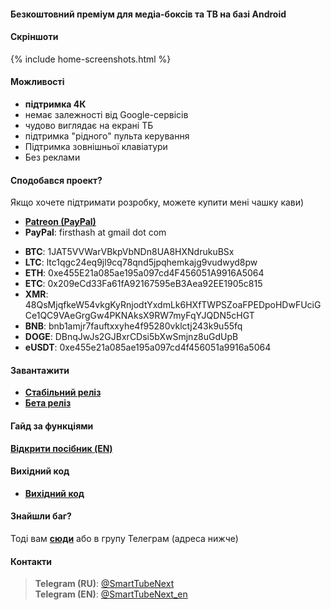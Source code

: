 #### Безкоштовний преміум для медіа-боксів та ТВ на базі Android

<!-- Ця програма нагадує рідну програму [__YouTube for Android TV__](https://play.google.com/store/apps/details?id=com.google.android.youtube.tv), але з деякими змінами ( див. нижче). -->

#### Скріншоти
{% include home-screenshots.html %}

#### Можливості
- __підтримка 4К__
- немає залежності від Google-сервісів
- чудово виглядає на екрані ТБ
- підтримка "рідного" пульта керування
- Підтримка зовнішньої клавіатури
- Без реклами

<a name="donation-section"/>

#### Сподобався проект?
Якщо хочете підтримати розробку, можете купити мені чашку кави)
<!-- - [__PayPal__]({{site.donation_paypal2}}) -->
- [__Patreon (PayPal)__]({{site.donation_patreon}})
- __PayPal__: firsthash at gmail dot com
<!-- - [__PayPal__](https://bit.ly/3wb2FxE) -->
<!-- - [__QIWI (RU, Visa)__]({{site.donation_qiwi}}) -->
<!-- - [__DonatePay (RU, PayPal, Visa)__]({{site.donation_donatepay}}) -->
<!-- - [__Donation Alerts (RU, PayPal)__]({{site.donation_paypal}}) -->
<!-- - [__ПриватБанк (UA)__]({{site.donation_privatbank}}) -->
- __BTC__: 1JAT5VVWarVBkpVbNDn8UA8HXNdrukuBSx
- __LTC__: ltc1qgc24eq9jl9cq78qnd5jpqhemkajg9vudwyd8pw
- __ETH__: 0xe455E21a085ae195a097cd4F456051A9916A5064
- __ETC__: 0x209eCd33Fa61fA92167595eB3Aea92EE1905c815
- __XMR__: 48QsMjqfkeW54vkgKyRnjodtYxdmLk6HXfTWPSZoaFPEDpoHDwFUciGCe1QC9VAeGrgGw4PKNAksX9RW7myFqYJQDN5cHGT
- __BNB__: bnb1amjr7fauftxxyhe4f95280vklctj243k9u55fq
- __DOGE__: DBnqJwJs2GJBxrCDsi5bXwSmjnz8uGdUpB
- __eUSDT__: 0xe455e21a085ae195a097cd4f456051a9916a5064

<a name="releases-section"/>

#### Завантажити
- __[Стабільний реліз]({{site.binaries.unified}})__
- __[Бета реліз]({{site.binaries.unified_beta}})__

#### Гайд за функціями

__[Відкрити посібник (EN)](https://github.com/yuliskov/SmartTubeNext#smarttubenext-stn)__

<a name="source-code-section"/>

#### Вихідний код
<!-- - __[YouTube Kids]({{site.binaries.kids}})__ -->
<!-- - [YouTube LIVE]({{site.binaries.Live}}) -->
- __[Вихідний код](https://github.com/yuliskov/SmartTubeNext)__
<!-- - [Доп. apk]({{site.xwalk_libs}}) -->
<!-- - [MiTV2 версія]({{site.binaries.MiTV2}}) -->
<!-- - [Mystery версія]({{site.binaries.MiTV2}}) -->
<!-- - [Всі релізи](https://github.com/yuliskov/SmartYouTubeTV/releases) -->

<!-- #### Що вибрати? -->

<!-- __Стабільний__ реліз орієнтований на невибагливих користувачів. -->
<!-- __Бета__ реліз орієнтований на просунутих користувачів, які хочуть мати 4К та безліч налаштувань. -->
<!-- Вона містить чотири лаунчери: Pro Main, Pro Alt, Lite Main та Lite Alt. В обох Pro є підтримка АФР та 60фпс. У Lite цього немає, але відео відкриваються швидше. Для оптимального варіанта раджу спробувати їх усі. -->

<!-- __YouTube Kids__ - це сервіс відеоконтенту для дітей дошкільного віку. [Більш інформації](https://kids.youtube.com) -->

<!-- __YouTube LIVE__ версія - перегляд тв каналів на вашому пристрої. У багатьох країнах не доступна. [Більш інформації](https://tv.youtube.com) -->

<!-- __MiTV2__ і __Mystery__ версії розроблені спеціально для однойменних пристроїв, але ви також можете спробувати їх. -->

<!-- __Доп. apk__ - це движки висновку висновку. Використовуються в 1080 та 4K alt версіях. Качайте їх тільки в тому випадку, якщо сама програма не в змозі їх поставити. -->

#### Знайшли баг?
Тоді вам __[сюди](https://github.com/yuliskov/SmartTubeNext/issues)__ або в групу Телеграм (адреса нижче)

<!-- #### Дякуємо за допомогу
- __[WolfganP](https://github.com/WolfganP)__ (README)
- __[javierpz](https://github.com/javierpz)__ (cast fix)
- __[TheRMaverick](https://github.com/TheRMaverick)__ (German language)
- __[Maikell84](https://github.com/Maikell84)__ (misc fixes) -->

<!-- #### Розробник
- __[yuliskov](https://github.com/yuliskov)__ -->

#### Контакти
> __Telegram (RU)__: [@SmartTubeNext](http://t.me/SmartTubeNext)  
> __Telegram (EN)__: [@SmartTubeNext_en](http://t.me/SmartTubeNext_en)  

<!-- > __Пошта__: {{site.email2}} -->